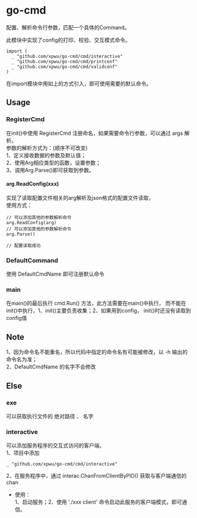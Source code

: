 # go-cmd

配置、解析命令行参数，匹配一个具体的Command。   

此模块中实现了config的打印、校验、交互模式命令。
```
import (
  _ "github.com/xpwu/go-cmd/cmd/interactive"
  _ "github.com/xpwu/go-cmd/cmd/printconf"
  _ "github.com/xpwu/go-cmd/cmd/validconf"
)
```
在import模块中用如上的方式引入，即可使用需要的默认命令。   

## Usage
### RegisterCmd
在init()中使用 RegisterCmd 注册命名，如果需要命令行参数，可以通过 args 解析。  
参数的解析方式为：(顺序不可改变)   
1、定义接收数据的参数及默认值；  
2、使用Arg相应类型的函数，设置参数；  
3、调用Arg.Parse()即可获取到参数。  
#### arg.ReadConfig(xxx) 
实现了读取配置文件相关的arg解析及json格式的配置文件读取，    
使用方式：
```
// 可以添加其他的参数解析命令
arg.ReadConfig(arg)
// 可以添加其他的参数解析命令
arg.Parse()

// 配置读取成功
```


### DefaultCommand  
使用 DefaultCmdName 即可注册默认命令 


### main 
在main()的最后执行 cmd.Run() 方法，此方法需要在main()中执行，
而不能在init()中执行，1、init()主要负责收集；2、如果用到config，
init()时还没有读取到config值  


## Note
1、因为命令名不能重名，所以代码中指定的命令名有可能被修改，以 -h 输出的命令名为准；   
2、DefaultCmdName 的名字不会修改


## Else
### exe
可以获取执行文件的 绝对路径 、 名字 


### interactive
可以添加服务程序的交互式访问的客户端，   
1、项目中添加  
```
_ "github.com/xpwu/go-cmd/cmd/interactive"
```
2、在服务程序中，通过 interac.ChanFromClientByPID() 获取与客户端通信的chan   

* 使用：   
1、启动服务；2、使用 './xxx client' 命令启动此服务的客户端模式，即可通信。


